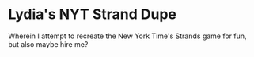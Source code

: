 # Lydia's NYT Strand Dupe 
Wherein I attempt to recreate the New York Time's Strands game for fun, but also maybe hire me?

